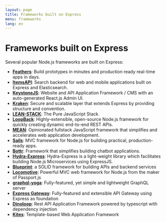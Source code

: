 ```yaml
---
layout: page
title: Frameworks built on Express
menu: frameworks
lang: en
---
```


# Frameworks built on Express

Several popular Node.js frameworks are built on Express:

- **[Feathers](http://feathersjs.com)**: Build prototypes in minutes and production ready real-time apps in days.
- **[ItemsAPI](https://www.itemsapi.com/)**: Search backend for web and mobile applications built on Express and Elasticsearch.
- **[KeystoneJS](http://keystonejs.com/)**: Website and API Application Framework / CMS with an auto-generated React.js Admin UI.
- **[Kraken](http://krakenjs.com/)**: Secure and scalable layer that extends Express by providing structure and convention.
- **[LEAN-STACK](http://lean-stack.io)**: The Pure JavaScript Stack.
- **[LoopBack](http://loopback.io)**: Highly-extensible, open-source Node.js framework for quickly creating dynamic end-to-end REST APIs.
- **[MEAN](http://mean.io/)**: Opinionated fullstack JavaScript framework that simplifies and accelerates web application development.
- **[Sails](http://sailsjs.org/)**: MVC framework for Node.js for building practical, production-ready apps.
- **[Bottr](http://bottr.co/)**: Framework that simplifies building chatbot applications.
- **[Hydra-Express](https://github.com/flywheelsports/fwsp-hydra-express)**: Hydra-Express is a light-weight library which facilitates building Node.js Microservices using ExpressJS.
- **[Blueprint](http://github.com/onehilltech/blueprint)**: a SOLID framework for building APIs and backend services
- **[Locomotive](http://locomotivejs.org/)**: Powerful MVC web framework for Node.js from the maker of Passport.js
- **[graphql-yoga](https://github.com/graphcool/graphql-yoga)**: Fully-featured, yet simple and lightweight GraphQL server 
- **[Express Gateway](https://express-gateway.io)**: Fully-featured and extensible API Gateway using Express as foundation
- **[Dinoloop](https://github.com/ParallelTask/dinoloop)**: Rest API Application Framework powered by typescript with dependency injection
- **[Kites](https://kites.nodejs.vn/)**: Template-based Web Application Framework
